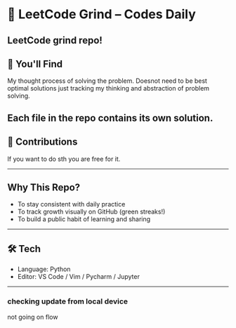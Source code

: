 # 🧠 LeetCode Grind – Codes Daily

LeetCode grind repo!  
---

## 📂 You'll Find

My thought process of solving the problem.
Doesnot need to be best optimal solutions just tracking my thinking and abstraction of problem solving.

Each file in the repo contains its own solution.
---

## 🧪 Contributions

If you want to do sth you are free for it.

---

## Why This Repo?

- To stay consistent with daily practice
- To track growth visually on GitHub (green streaks!)
- To build a public habit of learning and sharing

---

## 🛠 Tech

- Language: Python
- Editor: VS Code / Vim / Pycharm / Jupyter

---

### checking update from local device
not going on flow
